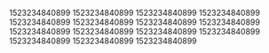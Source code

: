 1523234840899
1523234840899
1523234840899
1523234840899
1523234840899
1523234840899
1523234840899
1523234840899
1523234840899
1523234840899
1523234840899
1523234840899
1523234840899
1523234840899
1523234840899